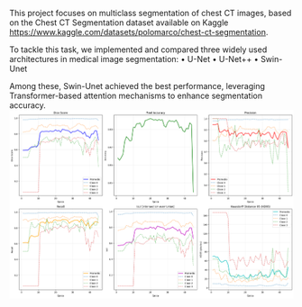 This project focuses on multiclass segmentation of chest CT images, based on the Chest CT Segmentation dataset available on Kaggle  https://www.kaggle.com/datasets/polomarco/chest-ct-segmentation.

To tackle this task, we implemented and compared three widely used architectures in medical image segmentation:
	•	U-Net
	•	U-Net++
	•	Swin-Unet

Among these, Swin-Unet achieved the best performance, leveraging Transformer-based attention mechanisms to enhance segmentation accuracy.
![SwinUnet_metrics](metricsswin.png)

